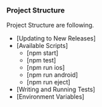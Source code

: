 ### Project Structure

Project Structure are following.

* [Updating to New Releases]
* [Available Scripts]
  * [npm start]
  * [npm test]
  * [npm run ios]
  * [npm run android]
  * [npm run eject]
* [Writing and Running Tests]
* [Environment Variables]
